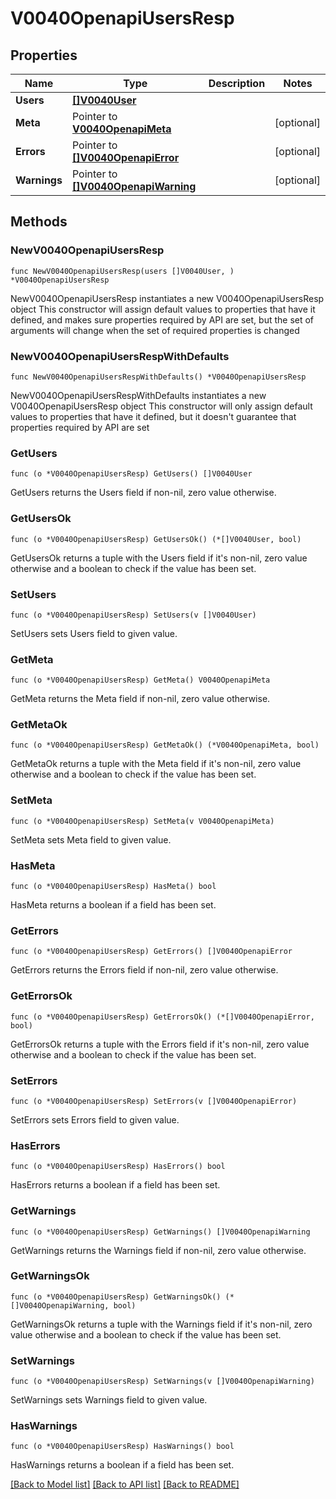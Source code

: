 # V0040OpenapiUsersResp

## Properties

Name | Type | Description | Notes
------------ | ------------- | ------------- | -------------
**Users** | [**[]V0040User**](V0040User.md) |  | 
**Meta** | Pointer to [**V0040OpenapiMeta**](V0040OpenapiMeta.md) |  | [optional] 
**Errors** | Pointer to [**[]V0040OpenapiError**](V0040OpenapiError.md) |  | [optional] 
**Warnings** | Pointer to [**[]V0040OpenapiWarning**](V0040OpenapiWarning.md) |  | [optional] 

## Methods

### NewV0040OpenapiUsersResp

`func NewV0040OpenapiUsersResp(users []V0040User, ) *V0040OpenapiUsersResp`

NewV0040OpenapiUsersResp instantiates a new V0040OpenapiUsersResp object
This constructor will assign default values to properties that have it defined,
and makes sure properties required by API are set, but the set of arguments
will change when the set of required properties is changed

### NewV0040OpenapiUsersRespWithDefaults

`func NewV0040OpenapiUsersRespWithDefaults() *V0040OpenapiUsersResp`

NewV0040OpenapiUsersRespWithDefaults instantiates a new V0040OpenapiUsersResp object
This constructor will only assign default values to properties that have it defined,
but it doesn't guarantee that properties required by API are set

### GetUsers

`func (o *V0040OpenapiUsersResp) GetUsers() []V0040User`

GetUsers returns the Users field if non-nil, zero value otherwise.

### GetUsersOk

`func (o *V0040OpenapiUsersResp) GetUsersOk() (*[]V0040User, bool)`

GetUsersOk returns a tuple with the Users field if it's non-nil, zero value otherwise
and a boolean to check if the value has been set.

### SetUsers

`func (o *V0040OpenapiUsersResp) SetUsers(v []V0040User)`

SetUsers sets Users field to given value.


### GetMeta

`func (o *V0040OpenapiUsersResp) GetMeta() V0040OpenapiMeta`

GetMeta returns the Meta field if non-nil, zero value otherwise.

### GetMetaOk

`func (o *V0040OpenapiUsersResp) GetMetaOk() (*V0040OpenapiMeta, bool)`

GetMetaOk returns a tuple with the Meta field if it's non-nil, zero value otherwise
and a boolean to check if the value has been set.

### SetMeta

`func (o *V0040OpenapiUsersResp) SetMeta(v V0040OpenapiMeta)`

SetMeta sets Meta field to given value.

### HasMeta

`func (o *V0040OpenapiUsersResp) HasMeta() bool`

HasMeta returns a boolean if a field has been set.

### GetErrors

`func (o *V0040OpenapiUsersResp) GetErrors() []V0040OpenapiError`

GetErrors returns the Errors field if non-nil, zero value otherwise.

### GetErrorsOk

`func (o *V0040OpenapiUsersResp) GetErrorsOk() (*[]V0040OpenapiError, bool)`

GetErrorsOk returns a tuple with the Errors field if it's non-nil, zero value otherwise
and a boolean to check if the value has been set.

### SetErrors

`func (o *V0040OpenapiUsersResp) SetErrors(v []V0040OpenapiError)`

SetErrors sets Errors field to given value.

### HasErrors

`func (o *V0040OpenapiUsersResp) HasErrors() bool`

HasErrors returns a boolean if a field has been set.

### GetWarnings

`func (o *V0040OpenapiUsersResp) GetWarnings() []V0040OpenapiWarning`

GetWarnings returns the Warnings field if non-nil, zero value otherwise.

### GetWarningsOk

`func (o *V0040OpenapiUsersResp) GetWarningsOk() (*[]V0040OpenapiWarning, bool)`

GetWarningsOk returns a tuple with the Warnings field if it's non-nil, zero value otherwise
and a boolean to check if the value has been set.

### SetWarnings

`func (o *V0040OpenapiUsersResp) SetWarnings(v []V0040OpenapiWarning)`

SetWarnings sets Warnings field to given value.

### HasWarnings

`func (o *V0040OpenapiUsersResp) HasWarnings() bool`

HasWarnings returns a boolean if a field has been set.


[[Back to Model list]](../README.md#documentation-for-models) [[Back to API list]](../README.md#documentation-for-api-endpoints) [[Back to README]](../README.md)


